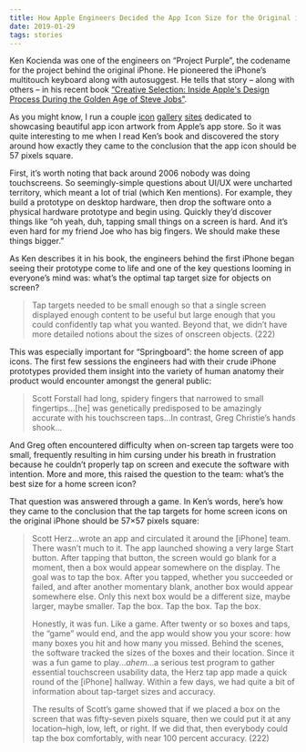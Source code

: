 ```yaml
---
title: How Apple Engineers Decided the App Icon Size for the Original iPhone
date: 2019-01-29
tags: stories
---
```


Ken Kocienda was one of the engineers on “Project Purple”, the codename for the project behind the original iPhone. He pioneered the iPhone’s multitouch keyboard along with autosuggest. He tells that story – along with others – in his recent book [“Creative Selection: Inside Apple's Design Process During the Golden Age of Steve Jobs”](https://www.amazon.com/Creative-Selection-Inside-Apples-Process/dp/1250194466).

As you might know, I run a couple [icon](https://www.iosicongallery.com/) [gallery](https://www.macosicongallery.com/) [sites](https://www.watchosicongallery.com/) dedicated to showcasing beautiful app icon artwork from Apple’s app store. So it was quite interesting to me when I read Ken’s book and discovered the story around how exactly they came to the conclusion that the app icon should be 57 pixels square.

First, it’s worth noting that back around 2006 nobody was doing touchscreens. So seemingly-simple questions about UI/UX were uncharted territory, which meant a lot of trial (which Ken mentions). For example, they build a prototype on desktop hardware, then drop the software onto a physical hardware prototype and begin using. Quickly they’d discover things like “oh yeah, duh, tapping small things on a screen is hard. And it’s even hard for my friend Joe who has big fingers. We should make these things bigger.”

As Ken describes it in his book, the engineers behind the first iPhone began seeing their prototype come to life and one of the key questions looming in everyone’s mind was: what’s the optimal tap target size for objects on screen?

> Tap targets needed to be small enough so that a single screen displayed enough content to be useful but large enough that you could confidently tap what you wanted. Beyond that, we didn’t have more detailed notions about the sizes of onscreen objects. (222)

This was especially important for “Springboard”: the home screen of app icons. The first few sessions the engineers had with their crude iPhone prototypes provided them insight into the variety of human anatomy their product would encounter amongst the general public:

> Scott Forstall had long, spidery fingers that narrowed to small fingertips...[he] was genetically predisposed to be amazingly accurate with his touchscreen taps...In contrast, Greg Christie’s hands shook...

And Greg often encountered difficulty when on-screen tap targets were too small, frequently resulting in him cursing under his breath in frustration because he couldn’t properly tap on screen and execute the software with intention. More and more, this raised the question to the team: what’s the best size for a home screen icon?

That question was answered through a game. In Ken’s words, here’s how they came to the conclusion that the tap targets for home screen icons on the original iPhone should be 57×57 pixels square:

> Scott Herz...wrote an app and circulated it around the [iPhone] team. There wasn’t much to it. The app launched showing a very large Start button. After tapping that button, the screen would go blank for a moment, then a box would appear somewhere on the display. The goal was to tap the box. After you tapped, whether you succeeded or failed, and after another momentary blank, another box would appear somewhere else. Only this next box would be a different size, maybe larger, maybe smaller. Tap the box. Tap the box. Tap the box.
>
> Honestly, it was fun. Like a game. After twenty or so boxes and taps, the “game” would end, and the app would show you your score: how many boxes you hit and how many you missed. Behind the scenes, the software tracked the sizes of the boxes and their location. Since it was a fun game to play..._ahem_...a serious test program to gather essential touchscreen usability data, the Herz tap app made a quick round of the [iPhone] hallway. Within a few days, we had quite a bit of information about tap-target sizes and accuracy.
>
> The results of Scott’s game showed that if we placed a box on the screen that was fifty-seven pixels square, then we could put it at any location–high, low, left, or right. If we did that, then everybody could tap the box comfortably, with near 100 percent accuracy. (222)
